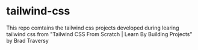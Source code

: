 # tailwind-css
This repo comtains the tailwind css projects developed during learing tailwind css from "Tailwind CSS From Scratch | Learn By Building Projects" by Brad Traversy
